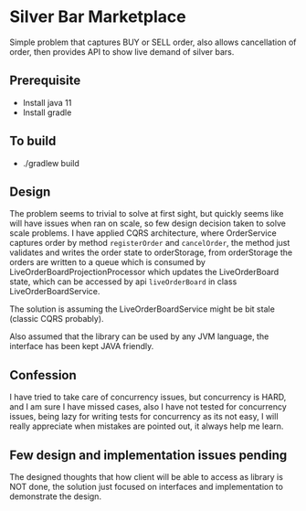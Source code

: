 # Silver Bar Marketplace

Simple problem that captures BUY or SELL order, also allows cancellation of order,
then provides API to show live demand of silver bars.

## Prerequisite
- Install java 11
- Install gradle

## To build 
- ./gradlew build

## Design 
The problem seems to trivial to solve at first sight, but quickly seems like will have issues when ran on scale, so few 
design decision taken to solve scale problems. I have applied CQRS architecture, where OrderService captures order by method 
`registerOrder` and `cancelOrder`, the method just validates and writes the order state to orderStorage, from orderStorage 
the orders are written to a queue which is consumed by LiveOrderBoardProjectionProcessor which updates the LiveOrderBoard state, 
which can be accessed by api `liveOrderBoard` in class LiveOrderBoardService.

The solution is assuming the LiveOrderBoardService might be bit stale (classic CQRS probably).

Also assumed that the library can be used by any JVM language, the interface has been kept JAVA friendly.

## Confession
I have tried to take care of concurrency issues, but concurrency is HARD, and I am sure I have missed cases, also I have not 
tested for concurrency issues, being lazy for writing tests for concurrency as its not easy, I will really appreciate 
when mistakes are pointed out, it always help me learn.

## Few design and implementation issues pending
The designed thoughts that how client will be able to access as library is NOT done, the solution just focused on interfaces 
and implementation to demonstrate the design.
